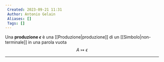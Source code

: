 ```yaml
---
 Created: 2023-09-21 11:31
 Author: Antonio Gelain
 Aliases: []
 Tags: []
---
```


Una **produzione $\epsilon$** è una [[Produzione|produzione]] di un [[Simbolo|non-terminale]] in una parola vuota
$$A \mapsto \epsilon$$

---

